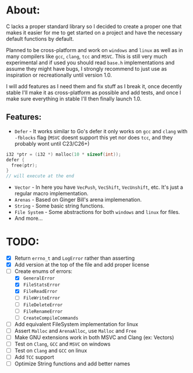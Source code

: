 # About:
C lacks a proper standard library so I decided to create a proper one that makes it easier for me to get started on a project
and have the necessary default functions by default. 

Planned to be cross-platform and work on `windows` and `linux` as well as in many compilers like `gcc`, `clang`, `tcc` and `MSVC`.
This is still very much experimental and if used you should read `base.h` implementations and assume they might have bugs, I strongly
recommend to just use as inspiration or recreationally until version 1.0.

I will add features as I need them and fix stuff as I break it, once decently stable I'll make it as cross-platform as possible and add tests,
and once I make sure everything in stable I'll then finally launch 1.0.

## Features:
- `Defer` - It works similar to Go's defer it only works on `gcc` and `clang` with `-fblocks` flag (`MSVC` doesnt support this yet nor does `tcc`, and they probably wont until C23/C26+)
```c 
i32 *ptr = (i32 *) malloc(10 * sizeof(int));
defer {
  free(ptr);
}
// will execute at the end
```
- `Vector` - In here you have `VecPush`, `VecShift`, `VecUnshift`, etc. It's just a regular macro implementation.
- `Arenas` - Based on Ginger Bill's arena implemenation.
- `String` - Some basic string functions.
- `File System` - Some abstractions for both `windows` and `linux` for files.
- And more...

# TODO:
- [x] Return `errno_t` and `LogError` rather than asserting
- [x] Add version at the top of the file and add proper license
- [ ] Create enums of errors:
    - [x] `GeneralError`
    - [x] `FileStatsError`
    - [x] `FileReadError`
    - [ ] `FileWriteError`
    - [ ] `FileDeleteError`
    - [ ] `FileRenameError`
    - [ ] `CreateCompileCommands`
- [ ] Add equivalent FileSystem implementation for linux
- [ ] Assert `Malloc` and `ArenaAlloc`, use `Malloc` and `Free`
- [ ] Make GNU extensions work in both MSVC and Clang (ex: Vectors)
- [ ] Test on `Clang`, `GCC` and `MSVC` on windows
- [ ] Test on `Clang` and `GCC` on linux
- [ ] Add `TCC` support
- [ ] Optimize String functions and add better names
